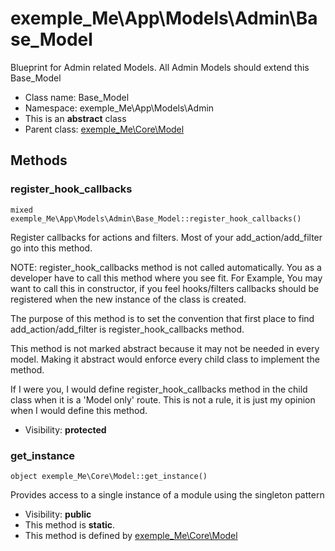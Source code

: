 exemple_Me\App\Models\Admin\Base_Model
===============

Blueprint for Admin related Models. All Admin Models should extend this Base_Model




* Class name: Base_Model
* Namespace: exemple_Me\App\Models\Admin
* This is an **abstract** class
* Parent class: [exemple_Me\Core\Model](exemple_Me-Core-Model.md)







Methods
-------


### register_hook_callbacks

    mixed exemple_Me\App\Models\Admin\Base_Model::register_hook_callbacks()

Register callbacks for actions and filters. Most of your add_action/add_filter
go into this method.

NOTE: register_hook_callbacks method is not called automatically. You
as a developer have to call this method where you see fit. For Example,
You may want to call this in constructor, if you feel hooks/filters
callbacks should be registered when the new instance of the class
is created.

The purpose of this method is to set the convention that first place to
find add_action/add_filter is register_hook_callbacks method.

This method is not marked abstract because it may not be needed in every
model. Making it abstract would enforce every child class to implement
the method.

If I were you, I would define register_hook_callbacks method in the child
class when it is a 'Model only' route. This is not a rule, it
is just my opinion when I would define this method.

* Visibility: **protected**




### get_instance

    object exemple_Me\Core\Model::get_instance()

Provides access to a single instance of a module using the singleton pattern



* Visibility: **public**
* This method is **static**.
* This method is defined by [exemple_Me\Core\Model](exemple_Me-Core-Model.md)




